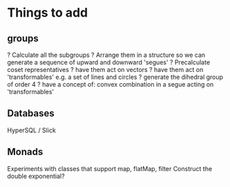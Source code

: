 # Things to add

## groups

? Calculate all the subgroups
? Arrange them in a structure so we can generate a sequence of upward and downward 'segues'
? Precalculate coset representatives
? have them act on vectors
? have them act on 'transformables' e.g. a set of lines and circles
? generate the dihedral group of order 4
? have a concept of: convex combination in a segue acting on 'transformables'

## Databases

HyperSQL / Slick

## Monads

Experiments with classes that support map, flatMap, filter
Construct the double exponential?


